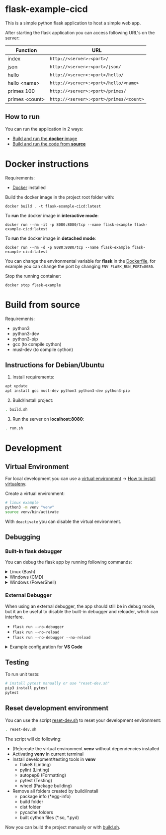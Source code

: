 # flask-example-cicd

This is a simple python flask application to host a simple web app.

After starting the flask application you can access following URL's on the server:

| Function        | URL                                     |
|-----------------|-----------------------------------------|
| index           | `http://<server>:<port>/`               |
| json            | `http://<server>:<port>/json/`          |
| hello           | `http://<server>:<port>/hello/`         |
| hello \<name>   | `http://<server>:<port>/hello/<name>`   |
| primes 100      | `http://<server>:<port>/primes/`        |
| primes \<count> | `http://<server>:<port>/primes/<count>` |

## How to run

You can run the application in 2 ways:

* [Build and run the **docker** image](#docker-instructions)
* [Build and run the code from **source**](#build-from-source)

# Docker instructions

Requirements:
* [Docker](https://docs.docker.com/desktop/) installed

Build the docker image in the project root folder with:

```docker
docker build . -t flask-example-cicd:latest
```

To **run** the docker image in **interactive mode**:

```docker
docker run --rm -it -p 8080:8080/tcp --name flask-example flask-example-cicd:latest
```

To **run** the docker image in **detached mode**:

```docker
docker run --rm -d -p 8080:8080/tcp --name flask-example flask-example-cicd:latest
```

You can change the environmental variable for **flask** in the [Dockerfile](Dockerfile), for example you can change the port by changing `ENV FLASK_RUN_PORT=8080`.

Stop the running container:

```docker
docker stop flask-example
```

# Build from source

Requirements:
* python3
* python3-dev
* python3-pip
* gcc (to compile cython)
* musl-dev (to compile cython)

## Instructions for Debian/Ubuntu

1. Install requirements:

```bash
apt update
apt install gcc musl-dev python3 python3-dev python3-pip
```
2. Build/Install project:

```bash
. build.sh
```

3. Run the server on **localhost:8080**:

```bash
. run.sh
```

# Development

## Virtual Environment

For local development you can use a [virtual environment](https://docs.python.org/3/tutorial/venv.html) → [How to install virtualenv](https://gist.github.com/Geoyi/d9fab4f609e9f75941946be45000632b). 

Create a virtual environment:

```bash
# linux example
python3 -m venv "venv"
source venv/bin/activate
````

With `deactivate` you can disable the virtual environment.

## Debugging

### Built-In flask debugger
You can debug the flask app by running following commands:

<details><summary>Linux (Bash)</summary>
<pre>
export FLASK_APP=flaskr.app
export FLASK_ENV=<b>development</b>
flask run
</pre></details>

<details><summary>Windows (CMD)</summary>
<pre>
set FLASK_APP=flaskr.app
set FLASK_ENV=<b>development</b>
flask run
</pre></details>

<details><summary>Windows (PowerShell)</summary>
<pre>
$env:FLASK_APP = "flaskr.app"
$env:FLASK_ENV = "<b>development</b>"
flask run
</pre></details>

### External Debugger

When using an external debugger, the app should still be in debug mode, but it an be useful to disable the built-in debugger and reloader, which can interfere.

* `flask run --no-debugger`
* `flask run --no-reload`
* `flask run --no-debugger --no-reload`

<details>
<summary>Example configuration for <b>VS Code</b></summary>

.vscode/launch.json

```json
{
    "version": "0.2.0",
    "configurations": [
        {
            "name": "Python: Flask",
            "type": "python",
            "request": "launch",
            "module": "flask",
            "env": {
                "FLASK_APP": "flaskr/app.py",
                "FLASK_ENV": "development",
                "FLASK_RUN_PORT" : "8080",
                "FLASK_DEBUG": "1"
            },
            "args": [
                "run",
                "--no-debugger"
            ],
            "jinja": true
        }
    ]
}
```
</details>

## Testing

To run unit tests:

```bash
# install pytest manually or use "reset-dev.sh"
pip3 install pytest 
pytest
```
## Reset development environment

You can use the script [reset-dev.sh](reset-dev.sh) to reset your development environment:

```bash
. reset-dev.sh
```

The script will do following:
* (Re)create the virtual environment **venv** without dependencies installed
* Activating **venv** in current terminal
* Install development/testing tools in **venv**
    * flake8 (Linting)
    * pylint (Linting)
    * autopep8 (Formatting)
    * pytest (Testing)
    * wheel (Package building)
* Remove all folders created by build/install
    * package info (*egg-info)    
    * build folder
    * dist folder
    * pycache folders
    * built cython files (*.so, *.pyd)

Now you can build the project manually or with [build.sh](build.sh).